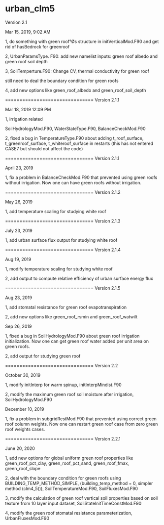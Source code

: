 # urban_clm5
Version 2.1


Mar 15, 2019, 9:02 AM

1, do something with green roof°Øs structure in initVerticalMod.F90 and get rid of hasBedrock for greenroof

2, UrbanParamsType. F90: add new namelist inputs: green roof albedo and green roof soil depth

3, SoilTemperture.F90: Change CV, thermal conductivity for green roof

still need to deal the boundary condition for green roofs

4, add new options like green_roof_albedo and green_roof_soil_depth

===============================
Version 2.1.1


Mar 18, 2019 12:09 PM

1, irrigation related 

SoilHydrologyMod.F90, WaterStateType.F90, BalanceCheckMod.F90

2, fixed a bug in TemperatureType.F90 about adding t_roof_surface, t_greenroof_surface, t_whiteroof_surface in restarts (this has not entered CASE7 but should not affect the code)


===============================
Version 2.1.1

April 23, 2019

1, fix a problem in BalanceCheckMod.F90 that prevented using green roofs without irrigation. Now one can have green roofs without irrigation. 


===============================
Version 2.1.2

May 26, 2019

1, add temperature scaling for studying white roof


===============================
Version 2.1.3

July 23, 2019

1, add urban surface flux output for studying white roof


===============================
Version 2.1.4

Aug 19, 2019

1, modify temperature scaling for studying white roof 

2, add output to compute relative efficiency of urban surface energy flux


===============================
Version 2.1.5

Aug 23, 2019

1, add stomatal resistance for green roof evapotranspiration

2, add new options like green_roof_rsmin and green_roof_watwilt

Sep 26, 2019

1, fixed a bug in SoilHydrologyMod.F90 about green roof irrigation initialization. Now one can get green roof water added per unit area on green roofs.

2, add output for studying green roof


===============================
Version 2.2 


October 30, 2019

1, modify initInterp for warm spinup, initInterpMindist.F90

2, modify the maximum green roof soil moisture after irrigation, SoilHydrologyMod.F90

December 10, 2019

1, fix a problem in subgridRestMod.F90 that prevented using correct green roof column weights. Now one can restart green roof case from zero green roof weights cases.


===============================
Version 2.2.1


June 20, 2020

1, add new options for global uniform green roof properties like green_roof_pct_clay, green_roof_pct_sand, green_roof_fmax, green_roof_slope

2, deal with the boundary condition for green roofs using BUILDING_TEMP_METHOD_SIMPLE, (building_temp_method = 0, simpler method (clm4_5))), SoilTemperatureMod.F90, SoilFluxesMod.F90

3, modify the calculation of green roof vertical soil properties based on soil texture from 10 layer input dataset, SoilStateInitTimeConstMod.F90

4, modify the green roof stomatal resistance parameterization, UrbanFluxesMod.F90
